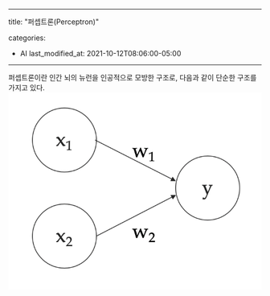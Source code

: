 
---
title:  "퍼셉트론(Perceptron)"

categories:
  - AI
last_modified_at: 2021-10-12T08:06:00-05:00

---


퍼셉트론이란 인간 뇌의 뉴런을 인공적으로 모방한 구조로, 다음과 같이 단순한 구조를 가지고 있다.
![](/assets/image/perceptron.png)

